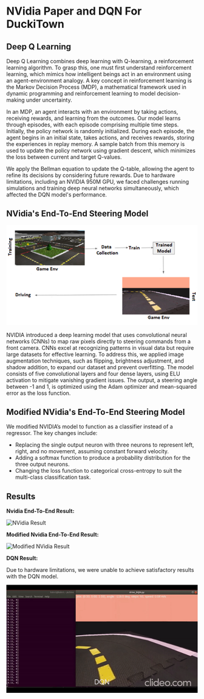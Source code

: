 # NVidia Paper and DQN For DuckiTown

## Deep Q Learning

Deep Q Learning combines deep learning with Q-learning, a reinforcement learning algorithm. To grasp this, one must first understand reinforcement learning, which mimics how intelligent beings act in an environment using an agent-environment analogy. A key concept in reinforcement learning is the Markov Decision Process (MDP), a mathematical framework used in dynamic programming and reinforcement learning to model decision-making under uncertainty.

In an MDP, an agent interacts with an environment by taking actions, receiving rewards, and learning from the outcomes. Our model learns through episodes, with each episode comprising multiple time steps. Initially, the policy network is randomly initialized. During each episode, the agent begins in an initial state, takes actions, and receives rewards, storing the experiences in replay memory. A sample batch from this memory is used to update the policy network using gradient descent, which minimizes the loss between current and target Q-values.

We apply the Bellman equation to update the Q-table, allowing the agent to refine its decisions by considering future rewards. Due to hardware limitations, including an NVIDIA 950M GPU, we faced challenges running simulations and training deep neural networks simultaneously, which affected the DQN model's performance.

## NVidia's End-To-End Steering Model

![NVidia Model](https://github.com/muhammetbozkurt/Nvida-paper-and-DQN-For-DuckiTown/blob/main/overall.PNG)

NVIDIA introduced a deep learning model that uses convolutional neural networks (CNNs) to map raw pixels directly to steering commands from a front camera. CNNs excel at recognizing patterns in visual data but require large datasets for effective learning. To address this, we applied image augmentation techniques, such as flipping, brightness adjustment, and shadow addition, to expand our dataset and prevent overfitting. The model consists of five convolutional layers and four dense layers, using ELU activation to mitigate vanishing gradient issues. The output, a steering angle between -1 and 1, is optimized using the Adam optimizer and mean-squared error as the loss function.

## Modified NVidia's End-To-End Steering Model

We modified NVIDIA’s model to function as a classifier instead of a regressor. The key changes include:
- Replacing the single output neuron with three neurons to represent left, right, and no movement, assuming constant forward velocity.
- Adding a softmax function to produce a probability distribution for the three output neurons.
- Changing the loss function to categorical cross-entropy to suit the multi-class classification task.

## Results

**Nvidia End-To-End Result:**

![NVidia Result](https://github.com/muhammetbozkurt/Nvida-paper-and-DQN-For-DuckiTown/blob/main/results/nvidia.gif)

**Modified Nvidia End-To-End Result:**

![Modified NVidia Result](https://github.com/muhammetbozkurt/Nvida-paper-and-DQN-For-DuckiTown/blob/main/results/custom.gif)

**DQN Result:**

Due to hardware limitations, we were unable to achieve satisfactory results with the DQN model.

![DQN Result](https://github.com/muhammetbozkurt/Nvida-paper-and-DQN-For-DuckiTown/blob/main/results/dqn.gif)
